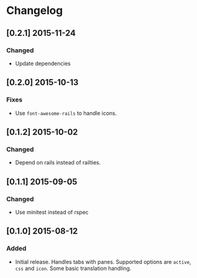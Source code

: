 # Changelog

## [0.2.1] 2015-11-24
### Changed
- Update dependencies

## [0.2.0] 2015-10-13
### Fixes
- Use `font-awesome-rails` to handle icons.

## [0.1.2] 2015-10-02
### Changed
- Depend on rails instead of railties.

## [0.1.1] 2015-09-05
### Changed
- Use minitest instead of rspec

## [0.1.0] 2015-08-12
### Added
- Initial release. Handles tabs with panes. Supported options are
  `active`, `css` and `icon`. Some basic translation handling.
